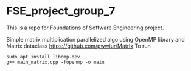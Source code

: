 # FSE_project_group_7
This is a repo for Foundations of Software Engineering project.

Simple matrix multiplication parallelized algo using OpenMP library and Matrix dataclass https://github.com/pwwiur/Matrix
To run
```
sudo apt install libomp-dev
g++ main_matrix.cpp -fopenmp -o main
```
